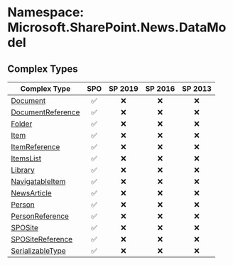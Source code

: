 # Namespace: Microsoft.SharePoint.News.DataModel

## Complex Types

Complex Type | SPO | SP 2019 | SP 2016 | SP 2013
----------|:---:|:-------:|:-------:|:-------:
[Document](./ComplexTypes/Document.md) | ✅ | ❌ | ❌ | ❌
[DocumentReference](./ComplexTypes/DocumentReference.md) | ✅ | ❌ | ❌ | ❌
[Folder](./ComplexTypes/Folder.md) | ✅ | ❌ | ❌ | ❌
[Item](./ComplexTypes/Item.md) | ✅ | ❌ | ❌ | ❌
[ItemReference](./ComplexTypes/ItemReference.md) | ✅ | ❌ | ❌ | ❌
[ItemsList](./ComplexTypes/ItemsList.md) | ✅ | ❌ | ❌ | ❌
[Library](./ComplexTypes/Library.md) | ✅ | ❌ | ❌ | ❌
[NavigatableItem](./ComplexTypes/NavigatableItem.md) | ✅ | ❌ | ❌ | ❌
[NewsArticle](./ComplexTypes/NewsArticle.md) | ✅ | ❌ | ❌ | ❌
[Person](./ComplexTypes/Person.md) | ✅ | ❌ | ❌ | ❌
[PersonReference](./ComplexTypes/PersonReference.md) | ✅ | ❌ | ❌ | ❌
[SPOSite](./ComplexTypes/SPOSite.md) | ✅ | ❌ | ❌ | ❌
[SPOSiteReference](./ComplexTypes/SPOSiteReference.md) | ✅ | ❌ | ❌ | ❌
[SerializableType](./ComplexTypes/SerializableType.md) | ✅ | ❌ | ❌ | ❌